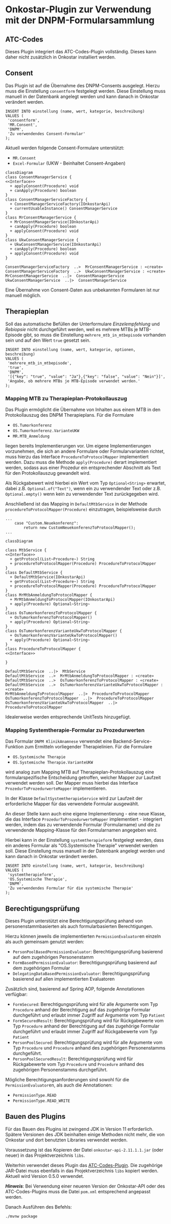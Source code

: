 # Onkostar-Plugin zur Verwendung mit der DNPM-Formularsammlung

## ATC-Codes

Dieses Plugin integriert das ATC-Codes-Plugin vollständig. Dieses kann daher nicht zusätzlich in Onkostar installiert werden.

## Consent

Das Plugin ist auf die Übernahme des DNPM-Consents ausgelegt. Hierzu muss die Einstellung `consentform` festgelegt werden.
Diese Einstellung muss manuell in der Datenbank angelegt werden und kann danach in Onkostar verändert werden.

```
INSERT INTO einstellung (name, wert, kategorie, beschreibung)
VALUES (
 'consentform',
 'MR.Consent',
 'DNPM',
 'Zu verwendendes Consent-Formular'
);
```

Aktuell werden folgende Consent-Formulare unterstützt:

* `MR.Consent`
* `Excel-Formular` (UKW - Beinhaltet Consent-Angaben)

```mermaid
classDiagram
class ConsentManagerService {
<<Interface>>
  + applyConsent(Procedure) void
  + canApply(Procedure) boolean
}
class ConsentManagerServiceFactory {
  + ConsentManagerServiceFactory(IOnkostarApi) 
  + currentUsableInstance() ConsentManagerService
}
class MrConsentManagerService {
  + MrConsentManagerService(IOnkostarApi) 
  + canApply(Procedure) boolean
  + applyConsent(Procedure) void
}
class UkwConsentManagerService {
  + UkwConsentManagerService(IOnkostarApi) 
  + canApply(Procedure) boolean
  + applyConsent(Procedure) void
}

ConsentManagerServiceFactory  ..>  MrConsentManagerService : «create»
ConsentManagerServiceFactory  ..>  UkwConsentManagerService : «create»
MrConsentManagerService  ..|>  ConsentManagerService 
UkwConsentManagerService  ..|>  ConsentManagerService 
```

Eine Übernahme von Consent-Daten aus unbekannten Formularen ist nur manuell möglich.

## Therapieplan

Soll das automatische Befüllen der Unterformulare *Einzelempfehlung* und *Rebiopsie* nicht durchgeführt werden, weil es mehrere MTBs je MTB-Episode gibt, so muss die Einstellung `mehrere_mtb_in_mtbepisode` vorhanden sein und auf den Wert `true` gesetzt sein.

```
INSERT INTO einstellung (name, wert, kategorie, optionen, beschreibung)
VALUES (
 'mehrere_mtb_in_mtbepisode',
 'true',
 'DNPM',
 '[{"key": "true", "value": "Ja"},{"key": "false", "value": "Nein"}]',
 'Angabe, ob mehrere MTBs je MTB-Episode verwendet werden.'
);
```

### Mapping MTB zu Therapieplan-Protokollauszug

Das Plugin ermöglicht die Übernahme von Inhalten aus einem MTB in den Protokollauszug des DNPM Therapieplans. Für die Formulare

* `OS.Tumorkonferenz`
* `OS.Tumorkonferenz.VarianteUKW`
* `MR.MTB_Anmeldung`

liegen bereits Implementierungen vor. Um eigene Implementierungen vorzunehmen, die sich an andere Formulare oder Formularvarianten richtet,
muss hierzu das Interface `ProcedureToProtocolMapper` implementiert werden. Dazu muss die Methode `apply(Procedure)` derart implementiert werden,
sodass aus einer Prozedur ein entsprechender Abschnitt als Text für den Protokollauszug gewandelt wird.

Als Rückgabewert wird hierbei ein Wert vom Typ `Optional<String>` erwartet, dabei z.B. `Optional.of("Text")`, wenn ein zu verwendender Text oder
z.B. `Optional.empty()` wenn kein zu verwendender Text zurückgegeben wird.

Anschließend ist das Mapping in `DefaultMtbService` in der Methode `procedureToProtocolMapper(Procedure)` einzutragen, beispielsweise durch

```
...
    case "Custom.Neuekonferenz":
        return new CustomNeuekonferenzToProtocolMapper();
...
```

```mermaid
classDiagram

class MtbService {
<<Interface>>
  + getProtocol(List~Procedure~) String
  + procedureToProtocolMapper(Procedure) ProcedureToProtocolMapper
}
class DefaultMtbService {
  + DefaultMtbService(IOnkostarApi) 
  + getProtocol(List~Procedure~) String
  + procedureToProtocolMapper(Procedure) ProcedureToProtocolMapper
}
class MrMtbAnmeldungToProtocolMapper {
  + MrMtbAnmeldungToProtocolMapper(IOnkostarApi) 
  + apply(Procedure) Optional~String~
}
class OsTumorkonferenzToProtocolMapper {
  + OsTumorkonferenzToProtocolMapper() 
  + apply(Procedure) Optional~String~
}
class OsTumorkonferenzVarianteUkwToProtocolMapper {
  + OsTumorkonferenzVarianteUkwToProtocolMapper() 
  + apply(Procedure) Optional~String~
}
class ProcedureToProtocolMapper {
<<Interface>>

}

DefaultMtbService  ..|>  MtbService 
DefaultMtbService  ..>  MrMtbAnmeldungToProtocolMapper : «create»
DefaultMtbService  ..>  OsTumorkonferenzToProtocolMapper : «create»
DefaultMtbService  ..>  OsTumorkonferenzVarianteUkwToProtocolMapper : «create»
MrMtbAnmeldungToProtocolMapper  ..|>  ProcedureToProtocolMapper 
OsTumorkonferenzToProtocolMapper  ..|>  ProcedureToProtocolMapper 
OsTumorkonferenzVarianteUkwToProtocolMapper  ..|>  ProcedureToProtocolMapper 
```

Idealerweise werden entsprechende UnitTests hinzugefügt.

### Mapping Systemtherapie-Formular zu Prozedurwerten

Das Formular `DNPM KlinikAnamnese` verwendet eine Backend-Service-Funktion zum Ermitteln vorliegender Therapielinien. Für die Formulare

* `OS.Systemische Therapie`
* `OS.Systemische Therapie.VarianteUKW`

wird analog zum Mapping MTB auf Therapieplan-Protokollauszug eine formularspezifische Entscheidung getroffen, welcher Mapper zur
Laufzeit verwendet werden soll. Der Mapper muss hierbei das Interface `ProzedurToProzedurwerteMapper` implementieren.

In der Klasse `DefaultSystemtherapieService` wird zur Laufzeit der erforderliche Mapper für das verwendete Formular ausgewählt.

An dieser Stelle kann auch eine eigene Implementierung - eine neue Klasse, die das Interface `ProzedurToProzedurwerteMapper` implementiert - 
integriert werden, indem das zu verwendende Formular (Formularname) und die zu verwendende Mapping-Klasse für den Formularnamen angegeben wird.

Hierbei kann in der Einstellung `systemtherapieform` festgelegt werden, dass ein anderes Formular als "OS.Systemische Therapie" verwendet werden soll.
Diese Einstellung muss manuell in der Datenbank angelegt werden und kann danach in Onkostar verändert werden.

```
INSERT INTO einstellung (name, wert, kategorie, beschreibung)
VALUES (
 'systemtherapieform',
 'OS.Systemische Therapie',
 'DNPM',
 'Zu verwendendes Formular für die systemische Therapie'
);
```

## Berechtigungsprüfung

Dieses Plugin unterstützt eine Berechtigungsprüfung anhand von personenstammbasierten als auch formularbasierten Berechtigungen.

Hierzu können jeweils die implementierten `PermissionEvaluator`en einzeln als auch gemeinsam genutzt werden:

* `PersonPoolBasedPermissionEvaluator`: Berechtigungsprüfung basierend auf dem zugehörigen Personenstamm
* `FormBasedPermissionEvaluator`: Berechtigungsprüfung basierend auf dem zugehörigen Formular
* `DelegatingDataBasedPermissionEvaluator`: Berechtigungsprüfung basierend auf allen implementierten Evaluatoren

Zusätzlich sind, basierend auf Spring AOP, folgende Annotationen verfügbar:

* `FormSecured`: Berechtigungsprüfung wird für alle Argumente vom Typ `Procedure` anhand der Berechtigung auf das zugehörige Formular durchgeführt und erlaubt immer Zugriff auf Argumente vom Typ `Patient`
* `FormSecuredResult`: Berechtigungsprüfung wird für Rückgabewerte vom Typ `Procedure` anhand der Berechtigung auf das zugehörige Formular durchgeführt und erlaubt immer Zugriff auf Rückgabewerte vom Typ `Patient`
* `PersonPoolSecured`: Berechtigungsprüfung wird für alle Argumente vom Typ `Procedure` und `Procedure` anhand des zugehörigen Personenstamms durchgeführt.
* `PersonPoolSecuredResult`: Berechtigungsprüfung wird für Rückgabewerte vom Typ `Procedure` und `Procedure` anhand des zugehörigen Personenstamms durchgeführt.

Mögliche Berechtigungsanforderungen sind sowohl für die `PermissionEvaluator`en, als auch die Annotationen:

* `PermissionType.READ`
* `PermissionType.READ_WRITE`

## Bauen des Plugins

Für das Bauen des Plugins ist zwingend JDK in Version 11 erforderlich.
Spätere Versionen des JDK beinhalten einige Methoden nicht mehr, die von Onkostar und dort benutzten Libraries verwendet
werden.

Voraussetzung ist das Kopieren der Datei `onkostar-api-2.11.1.1.jar` (oder neuer) in das Projektverzeichnis `libs`.

Weiterhin verwendet dieses Plugin das [ATC-Codes-Plugin](https://github.com/CCC-MF/onkostar-plugin-atccodes).
Die zugehörige JAR-Datei muss ebenfalls in das Projektverzeichnis `libs` kopiert werden. Aktuell wird Version 0.5.0 verwendet.

**_Hinweis_**: Bei Verwendung einer neueren Version der Onkostar-API oder des ATC-Codes-Plugins
muss die Datei `pom.xml` entsprechend angepasst werden.

Danach Ausführen des Befehls:

```shell
./mvnw package
```



